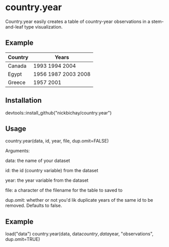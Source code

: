 # country.year


Country.year easily creates a table of country-year observations in a stem-and-leaf type visualization. 



## Example


|Country | Years
| ------ | -----|
|Canada | 1993 1994 2004|
|Egypt | 1956 1987 2003 2008 |
|Greece | 1957 2001|



## Installation

devtools::install_github("nickbichay/country.year")



## Usage

country.year(data, id, year, file, dup.omit=FALSE)

Arguments:

data: the name of your dataset

id: the id (country variable) from the dataset

year: the year variable from the dataset

file: a character of the filename for the table to saved to

dup.omit: whether or not you'd lik duplicate years of the same id to be removed. Defaults to false.



## Example

load("data")
country.year(data, data$country, data$year, "observations", dup.omit=TRUE)
